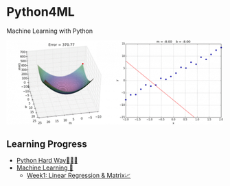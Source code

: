 # Python4ML
Machine Learning with Python

  ![CostFunction](./assets/img/intro.gif)

## Learning Progress

-  [Python Hard Way🐍🐍🐍](./src/python/Index.md)
-  [Machine Learning 🤖](./src/ml/Index.md)
   - [Week1: Linear Regression & Matrix📈](./Basics.md)
